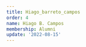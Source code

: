 ```yaml
---
title: Hiago_barreto_campos
order: 4
name: Hiago B. Campos
membership: Alumni
update: '2022-08-15'
---
```


